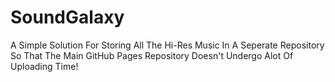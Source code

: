 # SoundGalaxy
A Simple Solution For Storing All The Hi-Res Music In A Seperate Repository So That The Main GitHub Pages Repository Doesn't Undergo Alot Of Uploading Time!
